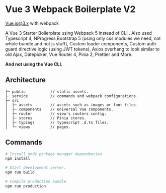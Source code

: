 # Vue 3 Webpack Boilerplate V2
Vue.js@3.x with webpack

A Vue 3 Starter Boilerplate using Webpack 5 instead of CLI . 
Also used Typescript 4, NProgress,Bootstrap 5 (using only css modules we need, not whole bundle and not js stuff), Custom loader components, Custom auth guard directive logic (using JWT tokens), Axios overhang to look similar to old Ajax, Datepicker, Vue Router 4, Pinia 2, Prettier and More.

**And not using the Vue CLI.**

## Architecture

```text
├─ public           // static assets.
├─ service          // commands and webpack configurations.
├─ src
│  ├─ assets        // assets such as images or font files.
│  ├─ components    // universal Vue components.
│  ├─ router        // view's routers config.
│  ├─ stores        // Pinia stores.
│  ├─ typings       // typescript .d.ts files.
│  └─ views         // pages.
```

## Commands

```bash
# Install node package manager dependencies.
npm install

# Start development server.
npm run build

# Compile production bundle.
npm run production
```

